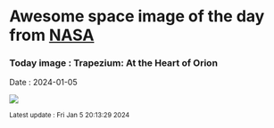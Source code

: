 
# Awesome space image of the day from [NASA](https://api.nasa.gov/)

### Today image : Trapezium: At the Heart of Orion
Date : 2024-01-05

![](https://apod.nasa.gov/apod/image/2401/Image964_1024.jpg)

<small>Latest update : Fri Jan  5 20:13:29 2024</small>
        